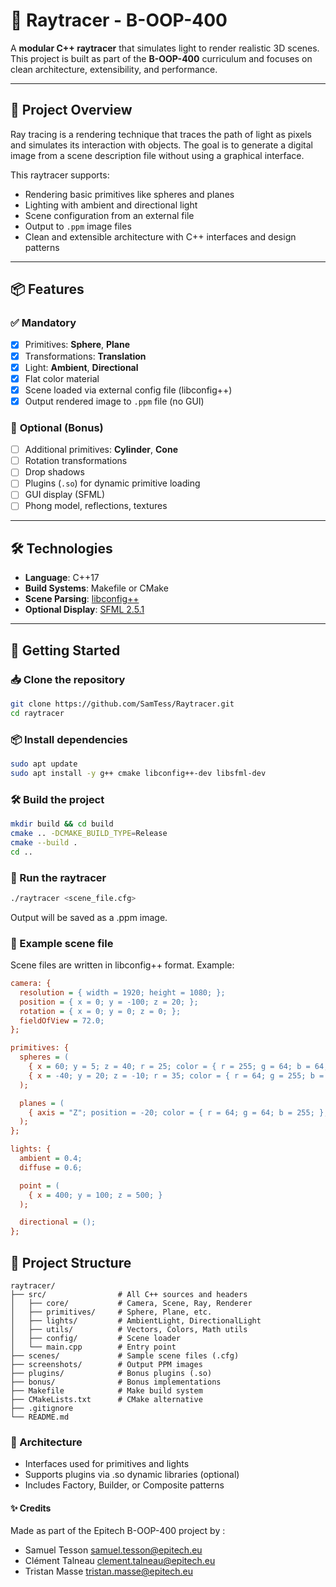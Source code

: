 # 🎇 Raytracer - B-OOP-400
A **modular C++ raytracer** that simulates light to render realistic 3D scenes. This project is built as part of the **B-OOP-400** curriculum and focuses on clean architecture, extensibility, and performance.

---

## 🧠 Project Overview
Ray tracing is a rendering technique that traces the path of light as pixels and simulates its interaction with objects. The goal is to generate a digital image from a scene description file without using a graphical interface.

This raytracer supports:
- Rendering basic primitives like spheres and planes
- Lighting with ambient and directional light
- Scene configuration from an external file
- Output to `.ppm` image files
- Clean and extensible architecture with C++ interfaces and design patterns

---

## 📦 Features
### ✅ **Mandatory**
- [x] Primitives: **Sphere**, **Plane**
- [x] Transformations: **Translation**
- [x] Light: **Ambient**, **Directional**
- [x] Flat color material
- [x] Scene loaded via external config file (libconfig++)
- [x] Output rendered image to `.ppm` file (no GUI)

### 🧪 **Optional (Bonus)**
- [ ] Additional primitives: **Cylinder**, **Cone**
- [ ] Rotation transformations
- [ ] Drop shadows
- [ ] Plugins (`.so`) for dynamic primitive loading
- [ ] GUI display (SFML)
- [ ] Phong model, reflections, textures

---

## 🛠️ Technologies
- **Language**: C++17
- **Build Systems**: Makefile or CMake
- **Scene Parsing**: [libconfig++](https://hyperrealm.github.io/libconfig/)
- **Optional Display**: [SFML 2.5.1](https://www.sfml-dev.org/)

---

## 🚀 Getting Started
### 📥 Clone the repository
```bash
git clone https://github.com/SamTess/Raytracer.git
cd raytracer
```

### 📦 Install dependencies
```bash
sudo apt update
sudo apt install -y g++ cmake libconfig++-dev libsfml-dev
```

### 🛠️ Build the project
```bash
mkdir build && cd build
cmake .. -DCMAKE_BUILD_TYPE=Release
cmake --build .
cd ..
```

### 🎨 Run the raytracer
```bash
./raytracer <scene_file.cfg>
```
Output will be saved as a .ppm image.

### 📜 Example scene file
Scene files are written in libconfig++ format. Example:
```cfg
camera: {
  resolution = { width = 1920; height = 1080; };
  position = { x = 0; y = -100; z = 20; };
  rotation = { x = 0; y = 0; z = 0; };
  fieldOfView = 72.0;
};

primitives: {
  spheres = (
    { x = 60; y = 5; z = 40; r = 25; color = { r = 255; g = 64; b = 64; }; },
    { x = -40; y = 20; z = -10; r = 35; color = { r = 64; g = 255; b = 64; }; }
  );

  planes = (
    { axis = "Z"; position = -20; color = { r = 64; g = 64; b = 255; }; }
  );
};

lights: {
  ambient = 0.4;
  diffuse = 0.6;

  point = (
    { x = 400; y = 100; z = 500; }
  );

  directional = ();
};
```

## 📁 Project Structure
```plaintext
raytracer/
├── src/                # All C++ sources and headers
│   ├── core/           # Camera, Scene, Ray, Renderer
│   ├── primitives/     # Sphere, Plane, etc.
│   ├── lights/         # AmbientLight, DirectionalLight
│   ├── utils/          # Vectors, Colors, Math utils
│   ├── config/         # Scene loader
│   └── main.cpp        # Entry point
├── scenes/             # Sample scene files (.cfg)
├── screenshots/        # Output PPM images
├── plugins/            # Bonus plugins (.so)
├── bonus/              # Bonus implementations
├── Makefile            # Make build system
├── CMakeLists.txt      # CMake alternative
├── .gitignore
└── README.md
```

### 🧩 Architecture
- Interfaces used for primitives and lights
- Supports plugins via .so dynamic libraries (optional)
- Includes Factory, Builder, or Composite patterns


#### ✨ Credits

Made as part of the Epitech B-OOP-400 project by :
- Samuel Tesson <samuel.tesson@epitech.eu>
- Clément Talneau <clement.talneau@epitech.eu>
- Tristan Masse <tristan.masse@epitech.eu>